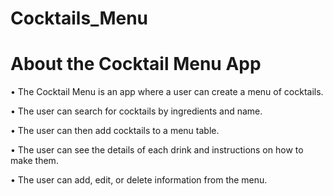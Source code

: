# Cocktails_Menu

# About the Cocktail Menu App
•	The Cocktail Menu is an app where a user can create a menu of cocktails.

•	The user can search for cocktails by ingredients and name.

•	The user can then add cocktails to a menu table.

•	The user can see the details of each drink and instructions on how to make them.

•	The user can add, edit, or delete information from the menu.

